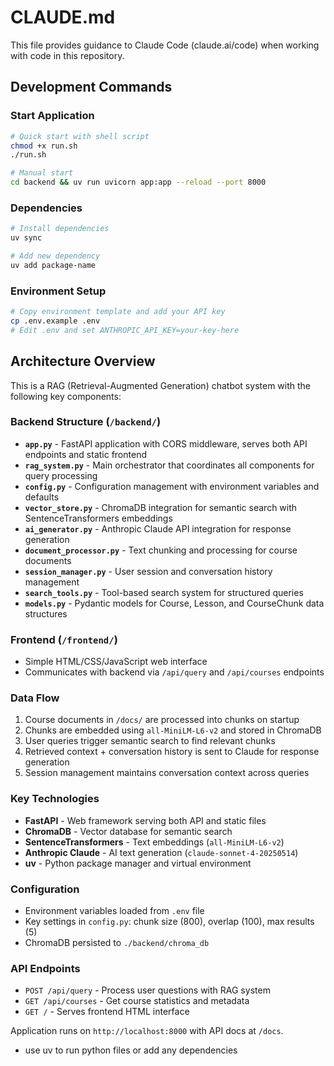 # CLAUDE.md

This file provides guidance to Claude Code (claude.ai/code) when working with code in this repository.

## Development Commands

### Start Application
```bash
# Quick start with shell script
chmod +x run.sh
./run.sh

# Manual start
cd backend && uv run uvicorn app:app --reload --port 8000
```

### Dependencies
```bash
# Install dependencies
uv sync

# Add new dependency
uv add package-name
```

### Environment Setup
```bash
# Copy environment template and add your API key
cp .env.example .env
# Edit .env and set ANTHROPIC_API_KEY=your-key-here
```

## Architecture Overview

This is a RAG (Retrieval-Augmented Generation) chatbot system with the following key components:

### Backend Structure (`/backend/`)
- **`app.py`** - FastAPI application with CORS middleware, serves both API endpoints and static frontend
- **`rag_system.py`** - Main orchestrator that coordinates all components for query processing
- **`config.py`** - Configuration management with environment variables and defaults
- **`vector_store.py`** - ChromaDB integration for semantic search with SentenceTransformers embeddings
- **`ai_generator.py`** - Anthropic Claude API integration for response generation
- **`document_processor.py`** - Text chunking and processing for course documents  
- **`session_manager.py`** - User session and conversation history management
- **`search_tools.py`** - Tool-based search system for structured queries
- **`models.py`** - Pydantic models for Course, Lesson, and CourseChunk data structures

### Frontend (`/frontend/`)
- Simple HTML/CSS/JavaScript web interface
- Communicates with backend via `/api/query` and `/api/courses` endpoints

### Data Flow
1. Course documents in `/docs/` are processed into chunks on startup
2. Chunks are embedded using `all-MiniLM-L6-v2` and stored in ChromaDB
3. User queries trigger semantic search to find relevant chunks  
4. Retrieved context + conversation history is sent to Claude for response generation
5. Session management maintains conversation context across queries

### Key Technologies
- **FastAPI** - Web framework serving both API and static files
- **ChromaDB** - Vector database for semantic search
- **SentenceTransformers** - Text embeddings (`all-MiniLM-L6-v2`)
- **Anthropic Claude** - AI text generation (`claude-sonnet-4-20250514`)
- **uv** - Python package manager and virtual environment

### Configuration
- Environment variables loaded from `.env` file
- Key settings in `config.py`: chunk size (800), overlap (100), max results (5)
- ChromaDB persisted to `./backend/chroma_db`

### API Endpoints
- `POST /api/query` - Process user questions with RAG system
- `GET /api/courses` - Get course statistics and metadata
- `GET /` - Serves frontend HTML interface

Application runs on `http://localhost:8000` with API docs at `/docs`.
- use uv to run python files or add any dependencies